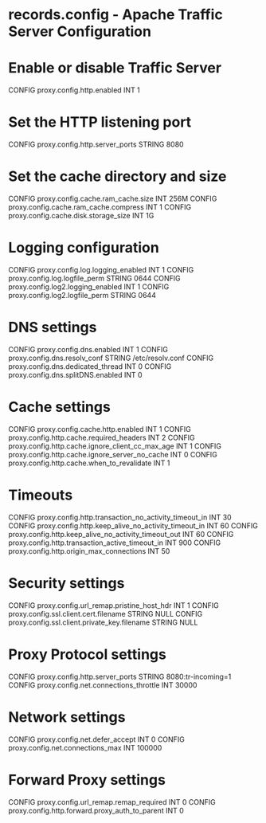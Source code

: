 # records.config - Apache Traffic Server Configuration

# Enable or disable Traffic Server
CONFIG proxy.config.http.enabled INT 1

# Set the HTTP listening port
CONFIG proxy.config.http.server_ports STRING 8080

# Set the cache directory and size
CONFIG proxy.config.cache.ram_cache.size INT 256M
CONFIG proxy.config.cache.ram_cache.compress INT 1
CONFIG proxy.config.cache.disk.storage_size INT 1G

# Logging configuration
CONFIG proxy.config.log.logging_enabled INT 1
CONFIG proxy.config.log.logfile_perm STRING 0644
CONFIG proxy.config.log2.logging_enabled INT 1
CONFIG proxy.config.log2.logfile_perm STRING 0644

# DNS settings
CONFIG proxy.config.dns.enabled INT 1
CONFIG proxy.config.dns.resolv_conf STRING /etc/resolv.conf
CONFIG proxy.config.dns.dedicated_thread INT 0
CONFIG proxy.config.dns.splitDNS.enabled INT 0

# Cache settings
CONFIG proxy.config.cache.http.enabled INT 1
CONFIG proxy.config.http.cache.required_headers INT 2
CONFIG proxy.config.http.cache.ignore_client_cc_max_age INT 1
CONFIG proxy.config.http.cache.ignore_server_no_cache INT 0
CONFIG proxy.config.http.cache.when_to_revalidate INT 1

# Timeouts
CONFIG proxy.config.http.transaction_no_activity_timeout_in INT 30
CONFIG proxy.config.http.keep_alive_no_activity_timeout_in INT 60
CONFIG proxy.config.http.keep_alive_no_activity_timeout_out INT 60
CONFIG proxy.config.http.transaction_active_timeout_in INT 900
CONFIG proxy.config.http.origin_max_connections INT 50

# Security settings
CONFIG proxy.config.url_remap.pristine_host_hdr INT 1
CONFIG proxy.config.ssl.client.cert.filename STRING NULL
CONFIG proxy.config.ssl.client.private_key.filename STRING NULL

# Proxy Protocol settings
CONFIG proxy.config.http.server_ports STRING 8080:tr-incoming=1
CONFIG proxy.config.net.connections_throttle INT 30000

# Network settings
CONFIG proxy.config.net.defer_accept INT 0
CONFIG proxy.config.net.connections_max INT 100000

# Forward Proxy settings
CONFIG proxy.config.url_remap.remap_required INT 0
CONFIG proxy.config.http.forward.proxy_auth_to_parent INT 0
